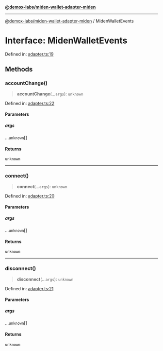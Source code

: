 [**@demox-labs/miden-wallet-adapter-miden**](../README.md)

***

[@demox-labs/miden-wallet-adapter-miden](../globals.md) / MidenWalletEvents

# Interface: MidenWalletEvents

Defined in: [adapter.ts:19](https://github.com/demox-labs/miden-wallet-adapter/blob/1ef8b04773cb8b7272bbf6a4eb810ab074d47de8/packages/wallets/miden/adapter.ts#L19)

## Methods

### accountChange()

> **accountChange**(...`args`): `unknown`

Defined in: [adapter.ts:22](https://github.com/demox-labs/miden-wallet-adapter/blob/1ef8b04773cb8b7272bbf6a4eb810ab074d47de8/packages/wallets/miden/adapter.ts#L22)

#### Parameters

##### args

...`unknown`[]

#### Returns

`unknown`

***

### connect()

> **connect**(...`args`): `unknown`

Defined in: [adapter.ts:20](https://github.com/demox-labs/miden-wallet-adapter/blob/1ef8b04773cb8b7272bbf6a4eb810ab074d47de8/packages/wallets/miden/adapter.ts#L20)

#### Parameters

##### args

...`unknown`[]

#### Returns

`unknown`

***

### disconnect()

> **disconnect**(...`args`): `unknown`

Defined in: [adapter.ts:21](https://github.com/demox-labs/miden-wallet-adapter/blob/1ef8b04773cb8b7272bbf6a4eb810ab074d47de8/packages/wallets/miden/adapter.ts#L21)

#### Parameters

##### args

...`unknown`[]

#### Returns

`unknown`
